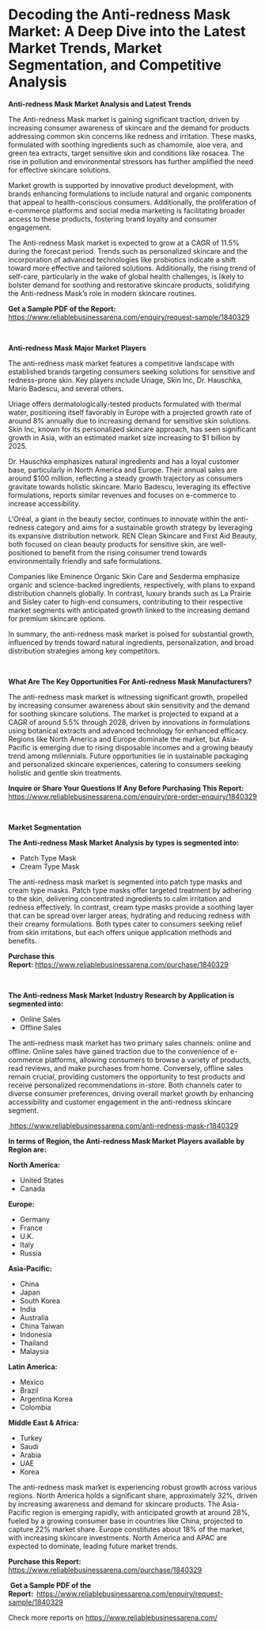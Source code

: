 <p><h1>Decoding the Anti-redness Mask Market: A Deep Dive into the Latest Market Trends, Market Segmentation, and Competitive Analysis</h1></p><p><strong>Anti-redness Mask Market Analysis and Latest Trends</strong></p>
<p><p>The Anti-redness Mask market is gaining significant traction, driven by increasing consumer awareness of skincare and the demand for products addressing common skin concerns like redness and irritation. These masks, formulated with soothing ingredients such as chamomile, aloe vera, and green tea extracts, target sensitive skin and conditions like rosacea. The rise in pollution and environmental stressors has further amplified the need for effective skincare solutions.</p><p>Market growth is supported by innovative product development, with brands enhancing formulations to include natural and organic components that appeal to health-conscious consumers. Additionally, the proliferation of e-commerce platforms and social media marketing is facilitating broader access to these products, fostering brand loyalty and consumer engagement.</p><p>The Anti-redness Mask market is expected to grow at a CAGR of 11.5% during the forecast period. Trends such as personalized skincare and the incorporation of advanced technologies like probiotics indicate a shift toward more effective and tailored solutions. Additionally, the rising trend of self-care, particularly in the wake of global health challenges, is likely to bolster demand for soothing and restorative skincare products, solidifying the Anti-redness Mask’s role in modern skincare routines.</p></p>
<p><strong>Get a Sample PDF of the Report:&nbsp;</strong> <a href="https://www.reliablebusinessarena.com/enquiry/request-sample/1840329?utm_campaign=2231&utm_medium=2&utm_source=Github&utm_content=ia&utm_term=10022025&utm_id=anti-redness-mask">https://www.reliablebusinessarena.com/enquiry/request-sample/1840329</a></p>
<p>&nbsp;</p>
<p><strong>Anti-redness Mask Major Market Players</strong></p>
<p><p>The anti-redness mask market features a competitive landscape with established brands targeting consumers seeking solutions for sensitive and redness-prone skin. Key players include Uriage, Skin Inc, Dr. Hauschka, Mario Badescu, and several others. </p><p>Uriage offers dermatologically-tested products formulated with thermal water, positioning itself favorably in Europe with a projected growth rate of around 8% annually due to increasing demand for sensitive skin solutions. Skin Inc, known for its personalized skincare approach, has seen significant growth in Asia, with an estimated market size increasing to $1 billion by 2025. </p><p>Dr. Hauschka emphasizes natural ingredients and has a loyal customer base, particularly in North America and Europe. Their annual sales are around $100 million, reflecting a steady growth trajectory as consumers gravitate towards holistic skincare. Mario Badescu, leveraging its effective formulations, reports similar revenues and focuses on e-commerce to increase accessibility.</p><p>L'Oréal, a giant in the beauty sector, continues to innovate within the anti-redness category and aims for a sustainable growth strategy by leveraging its expansive distribution network. REN Clean Skincare and First Aid Beauty, both focused on clean beauty products for sensitive skin, are well-positioned to benefit from the rising consumer trend towards environmentally friendly and safe formulations.</p><p>Companies like Eminence Organic Skin Care and Sesderma emphasize organic and science-backed ingredients, respectively, with plans to expand distribution channels globally. In contrast, luxury brands such as La Prairie and Sisley cater to high-end consumers, contributing to their respective market segments with anticipated growth linked to the increasing demand for premium skincare options.</p><p>In summary, the anti-redness mask market is poised for substantial growth, influenced by trends toward natural ingredients, personalization, and broad distribution strategies among key competitors.</p></p>
<p>&nbsp;</p>
<p><strong>What Are The Key Opportunities For Anti-redness Mask Manufacturers?</strong></p>
<p><p>The anti-redness mask market is witnessing significant growth, propelled by increasing consumer awareness about skin sensitivity and the demand for soothing skincare solutions. The market is projected to expand at a CAGR of around 5.5% through 2028, driven by innovations in formulations using botanical extracts and advanced technology for enhanced efficacy. Regions like North America and Europe dominate the market, but Asia-Pacific is emerging due to rising disposable incomes and a growing beauty trend among millennials. Future opportunities lie in sustainable packaging and personalized skincare experiences, catering to consumers seeking holistic and gentle skin treatments.</p></p>
<p><strong>Inquire or Share Your Questions If Any Before Purchasing This Report:</strong> <a href="https://www.reliablebusinessarena.com/enquiry/pre-order-enquiry/1840329?utm_campaign=2231&utm_medium=2&utm_source=Github&utm_content=ia&utm_term=10022025&utm_id=anti-redness-mask">https://www.reliablebusinessarena.com/enquiry/pre-order-enquiry/1840329</a></p>
<p>&nbsp;</p>
<p><strong>Market Segmentation</strong></p>
<p><strong>The Anti-redness Mask Market Analysis by types is segmented into:</strong></p>
<p><ul><li>Patch Type Mask</li><li>Cream Type Mask</li></ul></p>
<p><p>The anti-redness mask market is segmented into patch type masks and cream type masks. Patch type masks offer targeted treatment by adhering to the skin, delivering concentrated ingredients to calm irritation and redness effectively. In contrast, cream type masks provide a soothing layer that can be spread over larger areas, hydrating and reducing redness with their creamy formulations. Both types cater to consumers seeking relief from skin irritations, but each offers unique application methods and benefits.</p></p>
<p><strong>Purchase this Report:&nbsp;</strong><a href="https://www.reliablebusinessarena.com/purchase/1840329?utm_campaign=2231&utm_medium=2&utm_source=Github&utm_content=ia&utm_term=10022025&utm_id=anti-redness-mask">https://www.reliablebusinessarena.com/purchase/1840329</a></p>
<p>&nbsp;</p>
<p><strong>The Anti-redness Mask Market Industry Research by Application is segmented into:</strong></p>
<p><ul><li>Online Sales</li><li>Offline Sales</li></ul></p>
<p><p>The anti-redness mask market has two primary sales channels: online and offline. Online sales have gained traction due to the convenience of e-commerce platforms, allowing consumers to browse a variety of products, read reviews, and make purchases from home. Conversely, offline sales remain crucial, providing customers the opportunity to test products and receive personalized recommendations in-store. Both channels cater to diverse consumer preferences, driving overall market growth by enhancing accessibility and customer engagement in the anti-redness skincare segment.</p></p>
<p><a href="https://www.reliablebusinessarena.com/anti-redness-mask-r1840329?utm_campaign=2231&utm_medium=2&utm_source=Github&utm_content=ia&utm_term=10022025&utm_id=anti-redness-mask">&nbsp;https://www.reliablebusinessarena.com/anti-redness-mask-r1840329</a></p>
<p><strong>In terms of Region, the Anti-redness Mask Market Players available by Region are:</strong></p>
<p>
    <p> <strong> North America: </strong>
        <ul>
            <li>United States</li>
            <li>Canada</li>
        </ul>
        </p> 
    <p> <strong> Europe: </strong>
        <ul>
            <li>Germany</li>
            <li>France</li>
            <li>U.K.</li>
            <li>Italy</li>
            <li>Russia</li>
        </ul>
        </p> 
    <p> <strong> Asia-Pacific: </strong>
        <ul>
            <li>China</li>
            <li>Japan</li>
            <li>South Korea</li>
            <li>India</li>
            <li>Australia</li>
            <li>China Taiwan</li>
            <li>Indonesia</li>
            <li>Thailand</li>
            <li>Malaysia</li>
        </ul>
        </p> 
    <p> <strong> Latin America: </strong>
        <ul>
            <li>Mexico</li>
            <li>Brazil</li>
            <li>Argentina Korea</li>
            <li>Colombia</li>
        </ul>
        </p> 
    <p> <strong> Middle East & Africa: </strong>
        <ul>
            <li>Turkey</li>
            <li>Saudi</li>
            <li>Arabia</li>
            <li>UAE</li>
            <li>Korea</li>
        </ul>
    </p>
    </p>
<p><p>The anti-redness mask market is experiencing robust growth across various regions. North America holds a significant share, approximately 32%, driven by increasing awareness and demand for skincare products. The Asia-Pacific region is emerging rapidly, with anticipated growth at around 28%, fueled by a growing consumer base in countries like China, projected to capture 22% market share. Europe constitutes about 18% of the market, with increasing skincare investments. North America and APAC are expected to dominate, leading future market trends.</p></p>
<p><strong>Purchase this Report: </strong><a href="https://www.reliablebusinessarena.com/purchase/1840329?utm_campaign=2231&utm_medium=2&utm_source=Github&utm_content=ia&utm_term=10022025&utm_id=anti-redness-mask">https://www.reliablebusinessarena.com/purchase/1840329</a></p>
<p>&nbsp;<strong>Get a Sample PDF of the Report:&nbsp;&nbsp;</strong><a href="https://www.reliablebusinessarena.com/enquiry/request-sample/1840329?utm_campaign=2231&utm_medium=2&utm_source=Github&utm_content=ia&utm_term=10022025&utm_id=anti-redness-mask">https://www.reliablebusinessarena.com/enquiry/request-sample/1840329</a></p>
<p><strong></strong></p>
<p>Check more reports on <a href="https://www.reliablebusinessarena.com/?utm_campaign=2231&utm_medium=2&utm_source=Github&utm_content=ia&utm_term=10022025&utm_id=anti-redness-mask">https://www.reliablebusinessarena.com/</a></p>